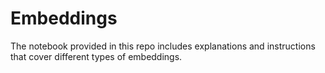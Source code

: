 # Embeddings
The notebook provided in this repo includes explanations and instructions that cover different types of embeddings.
